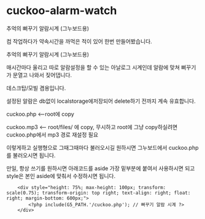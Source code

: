 # cuckoo-alarm-watch
추억의 뻐꾸기 알람시계 (그누보드용)


컴 작업하다가 약속시간을 까먹은 적이 있어 한번 만들어봤습니다.

 

추억의 뻐꾸기 알람시계 (그누보드용)

매시간마다 울리고 따로 알람설정을 할 수 있는 아날로그 시계인데 알람에 맞쳐 뻐꾸기가 문열고 나와서 짖어댑니다.

데스크탑/모빌 겸용입니다.

설정된 알람은 db없이 localstorage에저장되어 delete하기 전까지 계속 유효합니다. 

 

cuckoo.php <--root에 copy

cuckoo.mp3 <-- root/files/ 에 copy, 무시하고 root에 그냥 copy하실려면 cuckoo.php에서 mp3 경로 재설정 필요

이렇게하고 실행형으로 그때그때마다 불러오시길 원하시면 그누보드에서 cuckoo.php를 불러오시면 됩니다.

 

만일, 항상 쓰기를 원하시면 아래코드를 aside 가장 밑부분에 붙여서 사용하시면 되고 style은 본인 aside에 맞춰서 수정하시면 됩니다.

<!-- cuckoo clock -->
        <div style="height: 75%; max-height: 100px; transform: scale(0.75); transform-origin: top right; text-align: right; float: right; margin-bottom: 600px;">
            <?php include(G5_PATH.'/cuckoo.php'); // 뻐꾸기 알람 시계 ?>
        </div>
<!-- cuckoo clock -->
 
